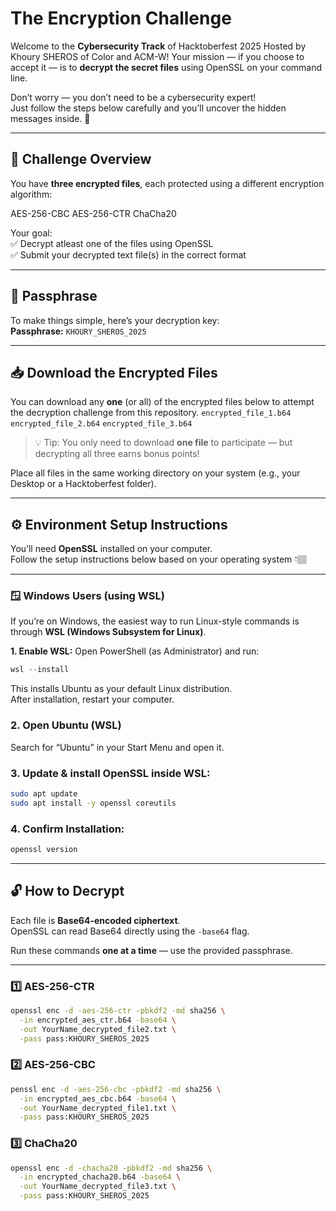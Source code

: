 # The Encryption Challenge   

Welcome to the **Cybersecurity Track** of Hacktoberfest 2025 Hosted by Khoury SHEROS of Color and ACM-W! 
Your mission — if you choose to accept it — is to **decrypt the secret files** using OpenSSL on your command line.  

Don’t worry — you don’t need to be a cybersecurity expert!  
Just follow the steps below carefully and you’ll uncover the hidden messages inside. 🚀  

---

## 🧠 Challenge Overview

You have **three encrypted files**, each protected using a different encryption algorithm:

AES-256-CBC
AES-256-CTR
ChaCha20

Your goal:  
✅ Decrypt atleast one of the files using OpenSSL  
✅ Submit your decrypted text file(s) in the correct format  

---

## 🔑 Passphrase

To make things simple, here’s your decryption key:  
**Passphrase:** `KHOURY_SHEROS_2025`

---

## 📥 Download the Encrypted Files

You can download any **one** (or all) of the encrypted files below to attempt the decryption challenge from this repository.
`encrypted_file_1.b64` 
`encrypted_file_2.b64` 
`encrypted_file_3.b64` 

> 💡 Tip: You only need to download **one file** to participate — but decrypting all three earns bonus points!


Place all files in the same working directory on your system (e.g., your Desktop or a Hacktoberfest folder).

---

## ⚙️ Environment Setup Instructions

You’ll need **OpenSSL** installed on your computer.  
Follow the setup instructions below based on your operating system 👇🏽  

---

### 🪟 **Windows Users (using WSL)**

If you’re on Windows, the easiest way to run Linux-style commands is through **WSL (Windows Subsystem for Linux)**.

**1. Enable WSL:**
Open PowerShell (as Administrator) and run:
```powershell
wsl --install
```
This installs Ubuntu as your default Linux distribution.  
After installation, restart your computer.

### 2. Open Ubuntu (WSL)
Search for “Ubuntu” in your Start Menu and open it.

### 3. Update & install OpenSSL inside WSL:
```bash
sudo apt update
sudo apt install -y openssl coreutils
```
### 4. Confirm Installation:
```bash
openssl version
```

---
## 🔓 How to Decrypt

Each file is **Base64-encoded ciphertext**.  
OpenSSL can read Base64 directly using the `-base64` flag.  

Run these commands **one at a time** — use the provided passphrase.

---

### 1️⃣ AES-256-CTR
```bash
openssl enc -d -aes-256-ctr -pbkdf2 -md sha256 \
  -in encrypted_aes_ctr.b64 -base64 \
  -out YourName_decrypted_file2.txt \
  -pass pass:KHOURY_SHEROS_2025
```
### 2️⃣ AES-256-CBC
```bash
penssl enc -d -aes-256-cbc -pbkdf2 -md sha256 \
  -in encrypted_aes_cbc.b64 -base64 \
  -out YourName_decrypted_file1.txt \
  -pass pass:KHOURY_SHEROS_2025
```
### 3️⃣ ChaCha20
```bash
openssl enc -d -chacha20 -pbkdf2 -md sha256 \
  -in encrypted_chacha20.b64 -base64 \
  -out YourName_decrypted_file3.txt \
  -pass pass:KHOURY_SHEROS_2025

```
